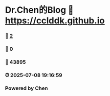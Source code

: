 # Dr.Chen的Blog :link: https://cclddk.github.io 
### :page_facing_up: [2](https://cclddk.github.io/tag.html) 
### :speech_balloon: 0 
### :hibiscus: 43895 
### :alarm_clock: 2025-07-08 19:16:59 
### Powered by Chen
